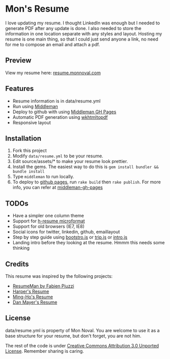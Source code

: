 # Mon's Resume

I love updating my resume. I thought LinkedIn was enough but I needed to generate PDF after any update is done. I also needed to store the information in one location separate with any styles and layout. Hosting my resume is one main thing, so that I could just send anyone a link, no need for me to compose an email and attach a pdf.

## Preview

View my resume here:
[resume.monnoval.com](http://resume.monnoval.com)

## Features

- Resume information is in data/resume.yml
- Run using [Middleman](http://middlemanapp.com)
- Deploy to github with using [Middleman GH Pages](https://github.com/neo/middleman-gh-pages)
- Automatic PDF generation using [wkhtmltopdf](http://wkhtmltopdf.org)
- Responsive layout

## Installation

 1. Fork this project
 2. Modify `data/resume.yml` to be your resume.
 3. Edit source/assets/* to make your resume look prettier.
 4. Install the gems. The easiest way to do this is `gem install bundler && bundle install`
 5. Type `middleman` to run locally.
 6. To deploy to [github pages](https://pages.github.com/), run `rake build` then `rake publish`. For more info, you can refer at [middleman-gh-pages](https://github.com/neo/middleman-gh-pages)

## TODOs

- Have a simpler one column theme
- Support for [h-resume microformat](http://microformats.org/wiki/h-resume)
- Support for old browsers (IE7, IE8)
- Social icons for twitter, linkedin, github, emaillayout
- Step by step guide using [bootstro.js](http://clu3.github.io/bootstro.js) or [trip.js](http://eragonj.github.io/Trip.js/) or [intro.js](http://usablica.github.io/intro.js)
- Landing intro before they looking at the resume. Hmmm this needs some thinking

## Credits

This resume was inspired by the following projects:

- [ResumeMan by Fabien Piuzzi](https://github.com/reefab/ResumeMan)
- [Harper's Resume](https://github.com/harperreed/resume)
- [Ming-Ho's Resume](https://github.com/mhyee/resume)
- [Dan Mayer's Resume](https://github.com/danmayer/Resume)

## License

data/resume.yml is property of Mon Noval. You are welcome to use it as a base structure for your resume, but don't forget, you are not him.

The rest of the code is under [Creative Commons Attribution 3.0 Unported License](http://creativecommons.org/licenses/by/3.0/). Remember sharing is caring.
